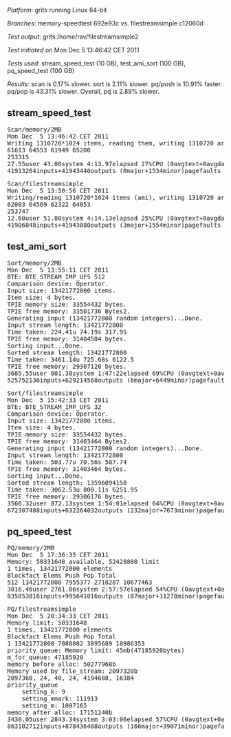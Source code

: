 *Platform*: grits running Linux 64-bit

*Branches*: memory-speedtest 692e93c vs. filestreamsimple c12060d

*Test output*: grits:/home/rav/filestreamsimple2

*Test initiated* on Mon Dec 5 13:46:42 CET 2011

*Tests used*: stream_speed_test (10 GB), test_ami_sort (100 GB), pq_speed_test (100 GB)

*Results*: scan is 0.17% slower. sort is 2.11% slower. pq/push is 10.91% faster. pq/pop is 43.31% slower. Overall, pq is 2.89% slower.

stream_speed_test
-----------------

<pre>
Scan/memory/2MB
Mon Dec  5 13:46:42 CET 2011
Writing 1310720*1024 items, reading them, writing 1310720 arrays, reading them
61613 64553 61949 65200
253315
27.55user 43.08system 4:13.97elapsed 27%CPU (0avgtext+0avgdata 15568maxresident)k
41913264inputs+41943440outputs (0major+1534minor)pagefaults 0swaps
</pre>
<pre>
Scan/filestreamsimple
Mon Dec  5 13:50:56 CET 2011
Writing/reading 1310720*1024 items (ami), writing 1310720 arrays, reading them (ami)
62003 64569 62322 64853
253747
12.60user 51.80system 4:14.13elapsed 25%CPU (0avgtext+0avgdata 15936maxresident)k
41906848inputs+41943080outputs (3major+1554minor)pagefaults 0swaps
</pre>

test_ami_sort
-------------
<pre>
Sort/memory/2MB
Mon Dec  5 13:55:11 CET 2011
BTE: BTE_STREAM_IMP_UFS 512
Comparison device: Operator.
Input size: 13421772800 items.
Item size: 4 bytes.
TPIE memory size: 33554432 bytes.
TPIE free memory: 33501736 Bytes2.
Generating input (13421772800 random integers)...Done.
Input stream length: 13421772800
Time taken: 224.41u 74.19s 317.95
TPIE free memory: 31404584 bytes.
Sorting input...Done.
Sorted stream length: 13421772800
Time taken: 3461.14u 725.68s 6122.5
TPIE free memory: 29307120 bytes.
3685.55user 801.38system 1:47:22elapsed 69%CPU (0avgtext+0avgdata 101408maxresident)k
525752136inputs+629214568outputs (6major+6449minor)pagefaults 0swaps
</pre>
<pre>
Sort/filestreamsimple
Mon Dec  5 15:42:33 CET 2011
BTE: BTE_STREAM_IMP_UFS 32
Comparison device: Operator.
Input size: 13421772800 items.
Item size: 4 bytes.
TPIE memory size: 33554432 bytes.
TPIE free memory: 31403464 Bytes2.
Generating input (13421772800 random integers)...Done.
Input stream length: 13421772800
Time taken: 503.77u 70.56s 587.74
TPIE free memory: 31403464 bytes.
Sorting input...Done.
Sorted stream length: 13596094150
Time taken: 3062.53u 800.11s 6251.95
TPIE free memory: 29306176 bytes.
3566.32user 872.13system 1:54:01elapsed 64%CPU (0avgtext+0avgdata 105440maxresident)k
672307488inputs+632264032outputs (232major+7673minor)pagefaults 0swaps
</pre>

pq_speed_test
-------------
<pre>
PQ/memory/2MB
Mon Dec  5 17:36:35 CET 2011
Memory: 50331648 available, 52428800 limit
1 times, 13421772800 elements
Blockfact Elems Push Pop Total
512 13421772800 7955377 2718287 10677463
3016.46user 2761.86system 2:57:57elapsed 54%CPU (0avgtext+0avgdata 163456maxresident)k
835853816inputs+995641016outputs (87major+11278minor)pagefaults 0swaps
</pre>
<pre>
PQ/filestreamsimple
Mon Dec  5 20:34:33 CET 2011
Memory limit: 50331648
1 times, 13421772800 elements
Blockfact Elems Push Pop Total
1 13421772800 7088082 3895689 10986353
priority_queue: Memory limit: 45mb(47185920bytes)
m_for_queue: 47185920
memory before alloc: 50277968b
Memory used by file_stream: 2097320b
2097360, 24, 40, 24, 4194688, 16384
priority_queue
	setting_k: 9
	setting_mmark: 111913
	setting_m: 1007165
memory after alloc: 17151240b
3430.05user 2843.34system 3:03:06elapsed 57%CPU (0avgtext+0avgdata 542192maxresident)k
863102712inputs+878436408outputs (166major+39071minor)pagefaults 0swaps
</pre>
